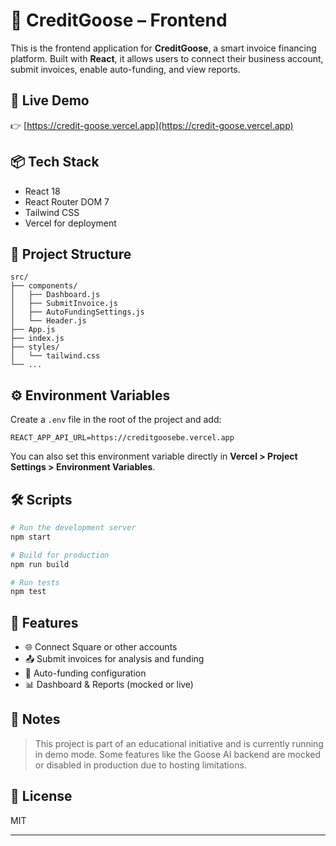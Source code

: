 
# 🧾 CreditGoose – Frontend

This is the frontend application for **CreditGoose**, a smart invoice financing platform. Built with **React**, it allows users to connect their business account, submit invoices, enable auto-funding, and view reports.

## 🚀 Live Demo

👉 [https://credit-goose.vercel.app](https://credit-goose.vercel.app)

## 📦 Tech Stack

- React 18
- React Router DOM 7
- Tailwind CSS
- Vercel for deployment

## 🧩 Project Structure

```
src/
├── components/
│   ├── Dashboard.js
│   ├── SubmitInvoice.js
│   ├── AutoFundingSettings.js
│   └── Header.js
├── App.js
├── index.js
├── styles/
│   └── tailwind.css
└── ...
```

## ⚙️ Environment Variables

Create a `.env` file in the root of the project and add:

```env
REACT_APP_API_URL=https://creditgoosebe.vercel.app
```

You can also set this environment variable directly in **Vercel > Project Settings > Environment Variables**.

## 🛠️ Scripts

```bash
# Run the development server
npm start

# Build for production
npm run build

# Run tests
npm test
```

## 🧪 Features

- 🌐 Connect Square or other accounts
- 📤 Submit invoices for analysis and funding
- 🤖 Auto-funding configuration
- 📊 Dashboard & Reports (mocked or live)

## 🧠 Notes

> This project is part of an educational initiative and is currently running in demo mode. Some features like the Goose AI backend are mocked or disabled in production due to hosting limitations.

## 📄 License

MIT

---
